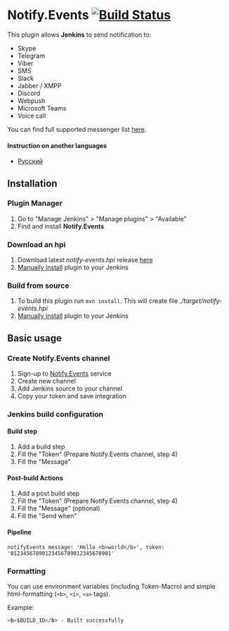 # Notify.Events [![Build Status](https://ci.jenkins.io/job/Plugins/job/notify-events-plugin/job/master/badge/icon)](https://ci.jenkins.io/job/Plugins/job/notify-events-plugin/job/master/)

This plugin allows **Jenkins** to send notification to:

- Skype
- Telegram
- Viber
- SMS
- Slack
- Jabber / XMPP
- Discord
- Webpush
- Microsoft Teams
- Voice call

You can find full supported messenger list [here](https://notify.events/en-US/features).

#### Instruction on another languages

- [Русский](docs/ru-RU.md)

## Installation

### Plugin Manager
1. Go to "Manage Jenkins" > "Manage plugins" > "Available"
2. Find and install **Notify.Events**

### Download an hpi
1. Download latest _notify-events.hpi_ release [here](http://archives.jenkins-ci.org/plugins/notify-events/latest/notify-events.hpi)
2. [Manually install](https://jenkins.io/doc/book/managing/plugins/#advanced-installation) plugin to your Jenkins

### Build from source
1. To build this plugin run `mvn install`. This will create file *./target/notify-events.hpi*
2. [Manually install](https://jenkins.io/doc/book/managing/plugins/#advanced-installation) plugin to your Jenkins

## Basic usage

### Create Notify.Events channel
1. Sign-up to [Notify.Events](https://notify.events/user/sign-in) service
2. Create new channel
3. Add Jenkins source to your channel
4. Copy your token and save integration 

### Jenkins build configuration

#### Build step
1. Add a build step
2. Fill the "Token" (Prepare Notify.Events channel, step 4)
3. Fill the "Message"

#### Post-build Actions
1. Add a post build step
2. Fill the "Token" (Prepare Notify.Events channel, step 4)
3. Fill the "Message" (optional)
4. Fill the "Send when"

#### Pipeline
```
notifyEvents message: 'Hello <b>world</b>', token: '01234567890123456789012345678901'
```

### Formatting

You can use environment variables (including Token-Macro) and simple html-formatting (`<b>`, `<i>`, `<a>` tags).

Example:
```html
<b>$BUILD_ID</b> - Built successfully
```
